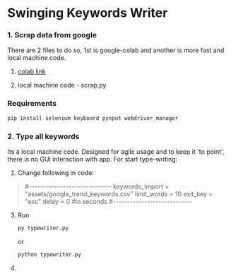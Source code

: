 # Swinging Keywords Writer

### 1. Scrap data from google

There are 2 files to do so, 1st is google-colab
and another is more fast and local machine code.

1) [colab link](https://colab.research.google.com/drive/1nIoFRBLoevumDFnm0MjlOCmnLldJDuQB?usp=sharing)

2) local machine code - scrap.py

### Requirements

```python
pip install selenium keyboard pynput webdriver_manager
```

### 2. Type all keywords
Its a local machine code. Designed for agile usage and to keep it 'to point', there is no GUI interaction with app.
For start type-writing:<br/>
1) Change following in code:
  >
  > #-----------------------------
  > keywords_import  = "assets/google_trend_keywords.csv"
  > limit_words = 10
  > exit_key = "esc"
  > delay = 0   #in seconds
  > #----------------------------
  
3) Run
    ```python
    py typewriter.py
    ```
    or
    ```python 
    python typewriter.py
    ```
2) 
